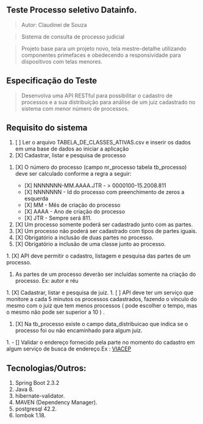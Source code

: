## Teste Processo seletivo Datainfo.
>Autor: Claudinei de Souza

>Sistema de consulta de processo judicial

>Projeto base para um projeto novo, tela mestre-detalhe utilizando componentes primefaces e obedecendo a responsividade para dispositivos com telas menores.

## Especificação do Teste
>Desenvolva uma API RESTful para possibilitar o cadastro de processos e a sua distribuição
para análise de um juiz cadastrado no sistema com menor número de processos.

## Requisito do sistema
1. [ ] Ler o arquivo ​TABELA_DE_CLASSES_ATIVAS.csv ​e inserir os dados em uma base de
dados ao iniciar a aplicação
1. [X] Cadastrar, listar e pesquisa de processo
<ol>
	<li> [X] O número do processo (​campo nr_processo tabela tb_processo​) deve ser
		calculado conforme a regra a seguir:
	</li>
	<ul>
		<li>[X] NNNNNNN-MM.AAAA.JTR - > 0000100-15.2008.811</li>
		<li>[X] NNNNNNN - Id do processo com preenchimento de zeros a esquerda</li>
		<li>[X] MM - Mês de criação do processo</li>
		<li>[X] AAAA - Ano de criação do processo</li>
		<li>[X] JTR - Sempre será 811.</li>
	</ul>
	<li>[X] Um processo somente poderá ser cadastrado junto com as partes.</li>
	<li>[X] Um processo não poderá ser cadastrado com tipos de partes iguais.</li>
	<li>[X] Obrigatório a inclusão de duas partes no processo.</li>
	<li>[X] Obrigatório a inclusão de uma classe junto ao processo.</li>
</ol>
1. [X] API deve permitir o cadastro, listagem e pesquisa das partes de um processo.
<ol>
	<li> As partes de um processo deverão ser incluídas somente na criação do
		processo. Ex: autor e réu
	</li>
</ol>
1. [X] Cadastrar, listar e pesquisa de juiz.
1. [ ] API deve ter um serviço que monitore a cada 5 minutos os processos cadastrados,
	fazendo o vínculo do mesmo com o juiz que tem menos processos ( pode escolher o
	tempo, mas o mesmo não pode ser superior a 10 ) .
<ol>
	<li>[X]  Na ​tb_processo​ existe o campo ​data_distribuicao​ que indica se o processo foi ou não
encaminhado para algum juiz.
	</li>
</ol>
1. - [] Validar o endereço fornecido pela parte no momento do cadastro em algum serviço de
busca de endereço.Ex : <a href ="https://viacep.com.br/">VIACEP</a>

## Tecnologias/Outros:
1. Spring Boot 2.3.2
1. Java 8.
1. hibernate-validator.
1. MAVEN (Dependency Manager).
1. postgresql 42.2.
1. lombok 1.18.
